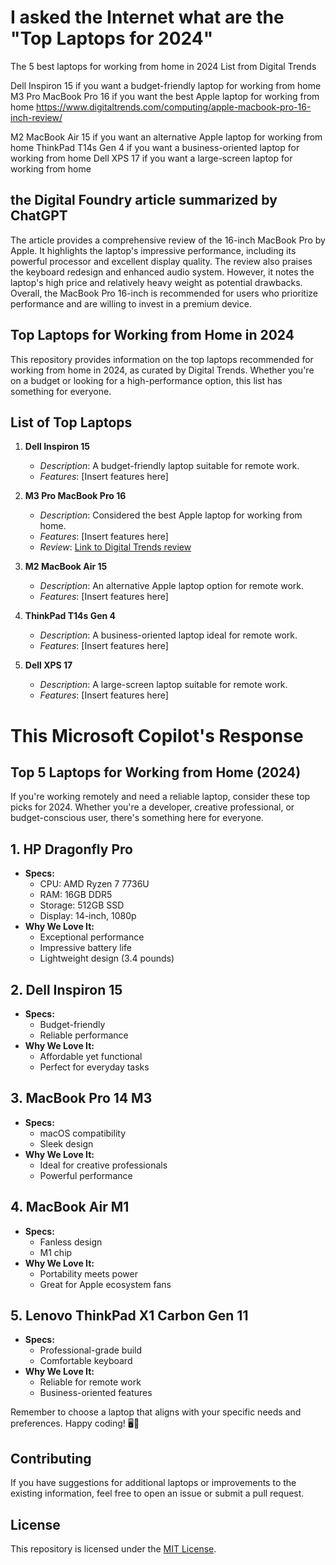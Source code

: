 # I asked the Internet what are the "Top Laptops for 2024"
The 5 best laptops for working from home in 2024
List from Digital Trends

Dell Inspiron 15 if you want a budget-friendly laptop for working from home
M3 Pro MacBook Pro 16 if you want the best Apple laptop for working from home
https://www.digitaltrends.com/computing/apple-macbook-pro-16-inch-review/

M2 MacBook Air 15 if you want an alternative Apple laptop for working from home
ThinkPad T14s Gen 4 if you want a business-oriented laptop for working from home
Dell XPS 17 if you want a large-screen laptop for working from home


## the Digital Foundry article summarized by ChatGPT
The article provides a comprehensive review of the 16-inch MacBook Pro by Apple. It highlights the laptop's impressive performance, including its powerful processor and excellent display quality. The review also praises the keyboard redesign and enhanced audio system. However, it notes the laptop's high price and relatively heavy weight as potential drawbacks. Overall, the MacBook Pro 16-inch is recommended for users who prioritize performance and are willing to invest in a premium device.

## Top Laptops for Working from Home in 2024

This repository provides information on the top laptops recommended for working from home in 2024, as curated by Digital Trends. Whether you're on a budget or looking for a high-performance option, this list has something for everyone.

## List of Top Laptops

1. **Dell Inspiron 15**
   - *Description*: A budget-friendly laptop suitable for remote work.
   - *Features*: [Insert features here]

2. **M3 Pro MacBook Pro 16**
   - *Description*: Considered the best Apple laptop for working from home.
   - *Features*: [Insert features here]
   - *Review*: [Link to Digital Trends review](https://www.digitaltrends.com/computing/apple-macbook-pro-16-inch-review/)

3. **M2 MacBook Air 15**
   - *Description*: An alternative Apple laptop option for remote work.
   - *Features*: [Insert features here]

4. **ThinkPad T14s Gen 4**
   - *Description*: A business-oriented laptop ideal for remote work.
   - *Features*: [Insert features here]

5. **Dell XPS 17**
   - *Description*: A large-screen laptop suitable for remote work.
   - *Features*: [Insert features here]

# This Microsoft Copilot's Response
## Top 5 Laptops for Working from Home (2024)

If you're working remotely and need a reliable laptop, consider these top picks for 2024. Whether you're a developer, creative professional, or budget-conscious user, there's something here for everyone.

## 1. HP Dragonfly Pro
- **Specs:**
  - CPU: AMD Ryzen 7 7736U
  - RAM: 16GB DDR5
  - Storage: 512GB SSD
  - Display: 14-inch, 1080p
- **Why We Love It:**
  - Exceptional performance
  - Impressive battery life
  - Lightweight design (3.4 pounds)

## 2. Dell Inspiron 15
- **Specs:**
  - Budget-friendly
  - Reliable performance
- **Why We Love It:**
  - Affordable yet functional
  - Perfect for everyday tasks

## 3. MacBook Pro 14 M3
- **Specs:**
  - macOS compatibility
  - Sleek design
- **Why We Love It:**
  - Ideal for creative professionals
  - Powerful performance

## 4. MacBook Air M1
- **Specs:**
  - Fanless design
  - M1 chip
- **Why We Love It:**
  - Portability meets power
  - Great for Apple ecosystem fans

## 5. Lenovo ThinkPad X1 Carbon Gen 11
- **Specs:**
  - Professional-grade build
  - Comfortable keyboard
- **Why We Love It:**
  - Reliable for remote work
  - Business-oriented features

Remember to choose a laptop that aligns with your specific needs and preferences. Happy coding! 🖥️💼


## Contributing

If you have suggestions for additional laptops or improvements to the existing information, feel free to open an issue or submit a pull request.


## License

This repository is licensed under the [MIT License](LICENSE).
